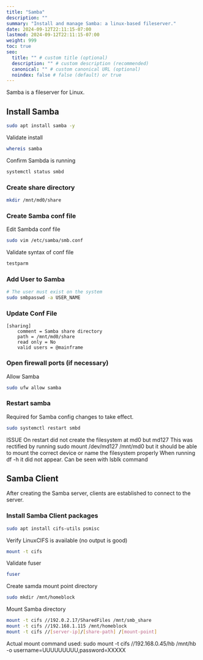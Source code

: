 ```yaml
---
title: "Samba"
description: ""
summary: "Install and manage Samba: a linux-based fileserver."
date: 2024-09-12T22:11:15-07:00
lastmod: 2024-09-12T22:11:15-07:00
weight: 999
toc: true
seo:
  title: "" # custom title (optional)
  description: "" # custom description (recommended)
  canonical: "" # custom canonical URL (optional)
  noindex: false # false (default) or true
---
```


Samba is a fileserver for Linux.

## Install Samba

```bash { title="Install Samba" }
sudo apt install samba -y
```

Validate install

```bash { title="Validate install" }
whereis samba
```

Confirm Sambda is running

```bash { title="Validate Samba is running" }
systemctl status smbd
```

### Create share directory

```bash { title="Create share directory" }
mkdir /mnt/md0/share
```

### Create Samba conf file

Edit Sambda conf file

```bash { title="Edit Samba conf file" }
sudo vim /etc/samba/smb.conf
```

Validate syntax of conf file

```bash { title="Validate Samba conf file" }
testparm
```

### Add User to Samba

```bash { title="Add user" }
# The user must exist on the system
sudo smbpasswd -a USER_NAME
```

### Update Conf File

```
[sharing]
	comment = Samba share directory
	path = /mnt/md0/share
	read only = No
	valid users = @mainframe
```

### Open firewall ports (if necessary)

Allow Samba

```bash { title="Allow Samba in firewall" }
sudo ufw allow samba
```

### Restart samba

Required for Samba config changes to take effect.

```bash { title="Restart Samba" }
sudo systemctl restart smbd
```

ISSUE
On restart did not create the filesystem at md0 but md127
This was rectified by running sudo mount /dev/md127 /mnt/md0 but it should be able to mount the correct device or name the filesystem properly
When running df -h it did not appear. Can be seen with lsblk command

## Samba Client

After creating the Samba server, clients are established to connect to the server.

### Install Samba Client packages

```bash { title="Install Samba Client packages" }
sudo apt install cifs-utils psmisc
```

Verify LinuxCIFS is available (no output is good)

```bash { title="Verify LinuxCIFS" }
mount -t cifs
```

Validate fuser

```bash { title="Validate fuser" }
fuser
```

Create samda mount point directory

```bash { title="Create mount point" }
sudo mkdir /mnt/homeblock
```

Mount Samba directory

```bash { title="Mount Samba directory" }
mount -t cifs //192.0.2.17/SharedFiles /mnt/smb_share
mount -t cifs //192.168.1.115 /mnt/homeblock
mount -t cifs //[server-ip]/[share-path] /[mount-point]
```

Actual mount command used:
sudo mount -t cifs //192.168.0.45/hb /mnt/hb -o username=UUUUUUUUU,password=XXXXX
